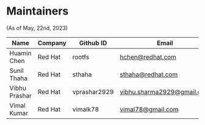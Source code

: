 # Maintainers

<!-- markdownlint-disable  MD013 -->
<!-- Teporarily disable MD013 - Line length to keep the table formatting  -->

(As of May, 22nd, 2023)

| Name                  | Company    | Github ID      | Email                            |
| --------------------- | ---------- | -------------- | -------------------------------- |
| Huamin Chen           | Red Hat    | rootfs         | <hchen@redhat.com>               |
| Sunil Thaha           | Red Hat    | sthaha         | <sthaha@redhat.com>              |
| Vibhu Prashar         | Red Hat    | vprashar2929   | <vibhu.sharma2929@gmail.com>     |
| Vimal Kumar           | Red Hat    | vimalk78       | <vimal78@gmail.com>              |
<!-- markdownlint-enable  MD013 -->
